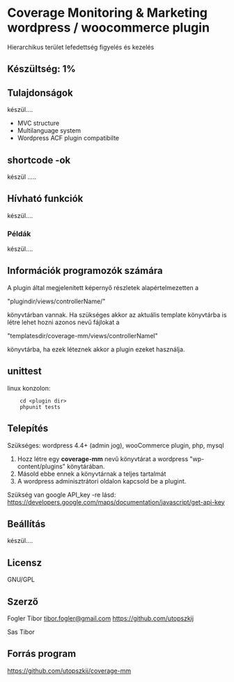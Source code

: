# Coverage Monitoring & Marketing wordpress / woocommerce plugin

Hierarchikus terület lefedettség figyelés és kezelés

## Készültség: 1% 

## Tulajdonságok 

készül....

- MVC structure
- Multilanguage system
- Wordpress ACF plugin compatibilte

## shortcode -ok

készül .....

## Hívható funkciók

készül....

### Példák

készül....

## Információk programozók számára

A plugin által megjelenített képernyő részletek alapértelmezetten a 

"plugindir/views/controllerName/" 

könyvtárban vannak. Ha szükséges akkor az aktuális template könyvtárba is létre lehet hozni azonos nevű fájlokat a 

"templatesdir/coverage-mm/views/controllerNamel" 

könyvtárba, ha ezek léteznek akkor a plugin ezeket használja.

## unittest

linux konzolon:
```
	cd <plugin dir>
	phpunit tests
```

## Telepítés

Szükséges: wordpress 4.4+ (admin jog), wooCommerce plugin, php, mysql 

 1. Hozz létre egy **coverage-mm** nevű könyvtárat a wordpress "wp-content/plugins" könytárában.
 2. Másold ebbe ennek a könyvtárnak a teljes tartalmát
 4. A wordpress adminisztrátori oldalon kapcsold be a plugint.
  

 Szükség van google API_key -re
 lásd: https://developers.google.com/maps/documentation/javascript/get-api-key

## Beállítás

készül....

## Licensz

GNU/GPL

## Szerző

Fogler Tibor
tibor.fogler@gmail.com
https://github.com/utopszkij

Sas Tibor


## Forrás program
https://github.com/utopszkij/coverage-mm


